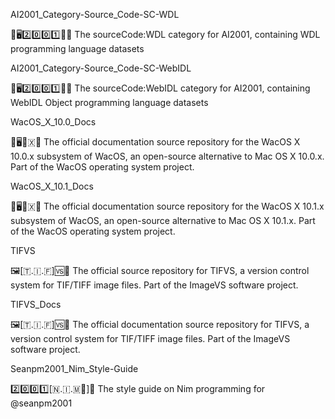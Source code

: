 
AI2001_Category-Source_Code-SC-WDL

🧠️🖥️2️⃣️0️⃣️0️⃣️1️⃣️💾️📜️ The sourceCode:WDL category for AI2001, containing WDL programming language datasets

AI2001_Category-Source_Code-SC-WebIDL

🧠️🖥️2️⃣️0️⃣️0️⃣️1️⃣️💾️📜️ The sourceCode:WebIDL category for AI2001, containing WebIDL Object programming language datasets

WacOS_X_10.0_Docs

🍏️🖥️🔟️🇽📖️ The official documentation source repository for the WacOS X 10.0.x subsystem of WacOS, an open-source alternative to Mac OS X 10.0.x. Part of the WacOS operating system project.

WacOS_X_10.1_Docs

🍏️🖥️🔟️🇽📖️ The official documentation source repository for the WacOS X 10.1.x subsystem of WacOS, an open-source alternative to Mac OS X 10.1.x. Part of the WacOS operating system project.

TIFVS

🖼️[🇹.🇮.🇫]🆚️💾️ The official source repository for TIFVS, a version control system for TIF/TIFF image files. Part of the ImageVS software project.

TIFVS_Docs

🖼️[🇹.🇮.🇫]🆚️📖️ The official documentation source repository for TIFVS, a version control system for TIF/TIFF image files. Part of the ImageVS software project.

Seanpm2001_Nim_Style-Guide

2️⃣️0️⃣️0️⃣️1️⃣️[🇳.🇮.🇲👑️]📔️ The style guide on Nim programming for @seanpm2001

